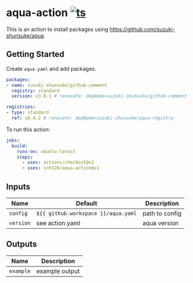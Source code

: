 # aqua-action [![ts](https://github.com/int128/aqua-action/actions/workflows/ts.yaml/badge.svg)](https://github.com/int128/aqua-action/actions/workflows/ts.yaml)

This is an action to install packages using https://github.com/suzuki-shunsuke/aqua.


## Getting Started

Create `aqua.yaml` and add packages.

```yaml
packages:
- name: suzuki-shunsuke/github-comment
  registry: standard
  version: v3.0.1 # renovate: depName=suzuki-shunsuke/github-comment

registries:
- type: standard
  ref: v0.4.2 # renovate: depName=suzuki-shunsuke/aqua-registry
```

To run this action:

```yaml
jobs:
  build:
    runs-on: ubuntu-latest
    steps:
      - uses: actions/checkout@v2
      - uses: int128/aqua-action@v1
```


## Inputs

| Name | Default | Description
|------|---------|------------
| `config` | `${{ github.workspace }}/aqua.yaml` | path to config
| `version` | see action.yaml | aqua version


## Outputs

| Name | Description
|------|------------
| `example` | example output
